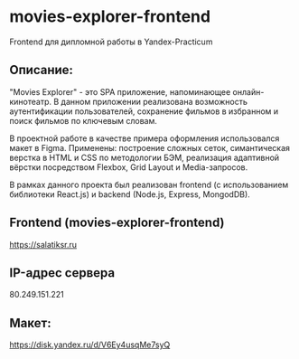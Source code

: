 # movies-explorer-frontend
Frontend для дипломной работы в Yandex-Practicum
## Описание:

"Movies Explorer" - это SPA приложение, напоминающее онлайн-кинотеатр. В данном приложении
реализована возможность аутентификации пользователей, сохранение фильмов в избранном и поиск фильмов по ключевым словам.

В проектной работе в качестве примера оформления использовался макет в Figma. Применены: построение сложных сеток, симантическая верстка в HTML и CSS по методологии БЭМ, реализация адаптивной вёрстки посредством Flexbox, Grid Layout и Media-запросов.

В рамках данного проекта был реализован frontend (с использованием библиотеки React.js) и backend (Node.js, Express, MongodDB).
## Frontend (movies-explorer-frontend)
https://salatiksr.ru
## IP-адрес сервера
80.249.151.221
## Макет:
https://disk.yandex.ru/d/V6Ey4usqMe7syQ